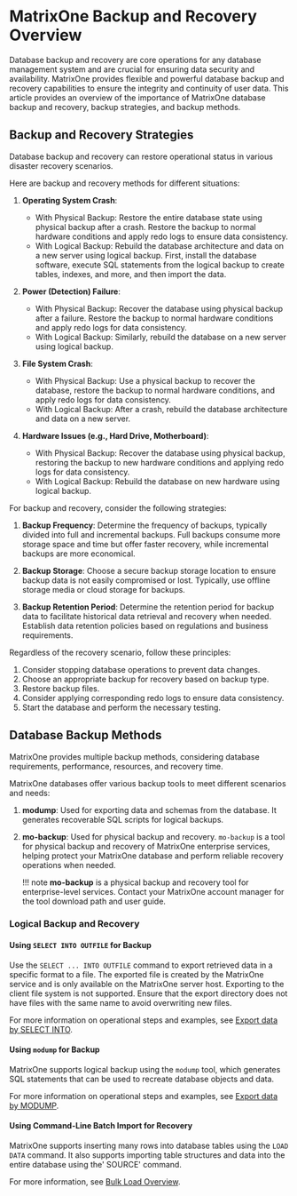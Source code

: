 # MatrixOne Backup and Recovery Overview

Database backup and recovery are core operations for any database management system and are crucial for ensuring data security and availability. MatrixOne provides flexible and powerful database backup and recovery capabilities to ensure the integrity and continuity of user data. This article provides an overview of the importance of MatrixOne database backup and recovery, backup strategies, and backup methods.

## Backup and Recovery Strategies

Database backup and recovery can restore operational status in various disaster recovery scenarios.

Here are backup and recovery methods for different situations:

1. **Operating System Crash**:

    - With Physical Backup: Restore the entire database state using physical backup after a crash. Restore the backup to normal hardware conditions and apply redo logs to ensure data consistency.
    - With Logical Backup: Rebuild the database architecture and data on a new server using logical backup. First, install the database software, execute SQL statements from the logical backup to create tables, indexes, and more, and then import the data.

2. **Power (Detection) Failure**:

    - With Physical Backup: Recover the database using physical backup after a failure. Restore the backup to normal hardware conditions and apply redo logs for data consistency.
    - With Logical Backup: Similarly, rebuild the database on a new server using logical backup.

3. **File System Crash**:

    - With Physical Backup: Use a physical backup to recover the database, restore the backup to normal hardware conditions, and apply redo logs for data consistency.
    - With Logical Backup: After a crash, rebuild the database architecture and data on a new server.

4. **Hardware Issues (e.g., Hard Drive, Motherboard)**:

    - With Physical Backup: Recover the database using physical backup, restoring the backup to new hardware conditions and applying redo logs for data consistency.
    - With Logical Backup: Rebuild the database on new hardware using logical backup.

For backup and recovery, consider the following strategies:

1. **Backup Frequency**: Determine the frequency of backups, typically divided into full and incremental backups. Full backups consume more storage space and time but offer faster recovery, while incremental backups are more economical.

2. **Backup Storage**: Choose a secure backup storage location to ensure backup data is not easily compromised or lost. Typically, use offline storage media or cloud storage for backups.

3. **Backup Retention Period**: Determine the retention period for backup data to facilitate historical data retrieval and recovery when needed. Establish data retention policies based on regulations and business requirements.

Regardless of the recovery scenario, follow these principles:

1. Consider stopping database operations to prevent data changes.
2. Choose an appropriate backup for recovery based on backup type.
3. Restore backup files.
4. Consider applying corresponding redo logs to ensure data consistency.
5. Start the database and perform the necessary testing.

## Database Backup Methods

MatrixOne provides multiple backup methods, considering database requirements, performance, resources, and recovery time.

MatrixOne databases offer various backup tools to meet different scenarios and needs:

1. **modump**: Used for exporting data and schemas from the database. It generates recoverable SQL scripts for logical backups.

2. **mo-backup**: Used for physical backup and recovery. `mo-backup` is a tool for physical backup and recovery of MatrixOne enterprise services, helping protect your MatrixOne database and perform reliable recovery operations when needed.

    !!! note
        **mo-backup** is a physical backup and recovery tool for enterprise-level services. Contact your MatrixOne account manager for the tool download path and user guide.

### Logical Backup and Recovery

#### Using `SELECT INTO OUTFILE` for Backup

Use the `SELECT ... INTO OUTFILE` command to export retrieved data in a specific format to a file. The exported file is created by the MatrixOne service and is only available on the MatrixOne server host. Exporting to the client file system is not supported. Ensure that the export directory does not have files with the same name to avoid overwriting new files.

For more information on operational steps and examples, see [Export data by SELECT INTO](../../Develop/export-data/select-into-outfile.md).

#### Using `modump` for Backup

MatrixOne supports logical backup using the `modump` tool, which generates SQL statements that can be used to recreate database objects and data.

For more information on operational steps and examples, see [Export data by MODUMP](../../Develop/export-data/modump.md).

#### Using Command-Line Batch Import for Recovery

MatrixOne supports inserting many rows into database tables using the `LOAD DATA` command. It also supports importing table structures and data into the entire database using the' SOURCE' command.

For more information, see [Bulk Load Overview](../../Develop/import-data/bulk-load/bulk-load-overview.md).
